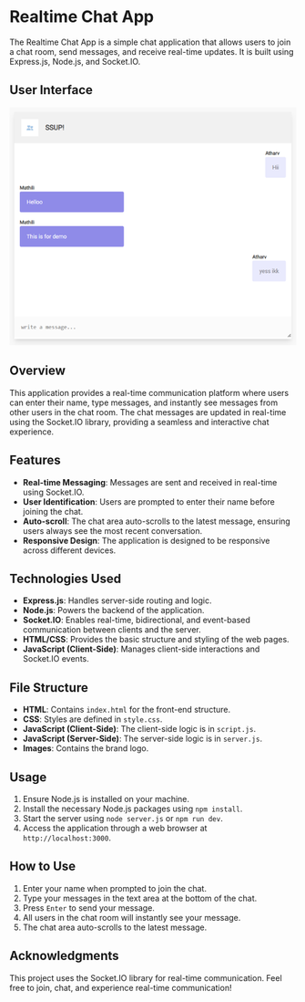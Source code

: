 # Realtime Chat App

The Realtime Chat App is a simple chat application that allows users to join a chat room, send messages, and receive real-time updates. It is built using Express.js, Node.js, and Socket.IO.

## User Interface
![image](ui.png)

## Overview

This application provides a real-time communication platform where users can enter their name, type messages, and instantly see messages from other users in the chat room. The chat messages are updated in real-time using the Socket.IO library, providing a seamless and interactive chat experience.

## Features

- **Real-time Messaging**: Messages are sent and received in real-time using Socket.IO.
- **User Identification**: Users are prompted to enter their name before joining the chat.
- **Auto-scroll**: The chat area auto-scrolls to the latest message, ensuring users always see the most recent conversation.
- **Responsive Design**: The application is designed to be responsive across different devices.

## Technologies Used

- **Express.js**: Handles server-side routing and logic.
- **Node.js**: Powers the backend of the application.
- **Socket.IO**: Enables real-time, bidirectional, and event-based communication between clients and the server.
- **HTML/CSS**: Provides the basic structure and styling of the web pages.
- **JavaScript (Client-Side)**: Manages client-side interactions and Socket.IO events.

## File Structure

- **HTML**: Contains `index.html` for the front-end structure.
- **CSS**: Styles are defined in `style.css`.
- **JavaScript (Client-Side)**: The client-side logic is in `script.js`.
- **JavaScript (Server-Side)**: The server-side logic is in `server.js`.
- **Images**: Contains the brand logo.

## Usage

1. Ensure Node.js is installed on your machine.
2. Install the necessary Node.js packages using `npm install`.
3. Start the server using `node server.js` or `npm run dev`.
4. Access the application through a web browser at `http://localhost:3000`.

## How to Use

1. Enter your name when prompted to join the chat.
2. Type your messages in the text area at the bottom of the chat.
3. Press `Enter` to send your message.
4. All users in the chat room will instantly see your message.
5. The chat area auto-scrolls to the latest message.

## Acknowledgments

This project uses the Socket.IO library for real-time communication.
Feel free to join, chat, and experience real-time communication!